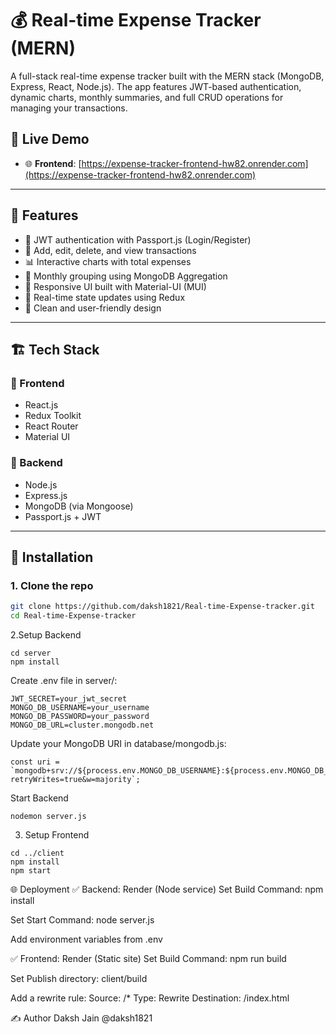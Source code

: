 # 💰 Real-time Expense Tracker (MERN)

A full-stack real-time expense tracker built with the MERN stack (MongoDB, Express, React, Node.js). The app features JWT-based authentication, dynamic charts, monthly summaries, and full CRUD operations for managing your transactions.

## 🚀 Live Demo

- 🌐 **Frontend**: [https://expense-tracker-frontend-hw82.onrender.com](https://expense-tracker-frontend-hw82.onrender.com)

---

## 📌 Features

- 🔐 JWT authentication with Passport.js (Login/Register)
- 🧾 Add, edit, delete, and view transactions
- 📊 Interactive charts with total expenses
- 📆 Monthly grouping using MongoDB Aggregation
- 📱 Responsive UI built with Material-UI (MUI)
- 🔁 Real-time state updates using Redux
- 🌈 Clean and user-friendly design

---

## 🏗️ Tech Stack

### 🔹 Frontend
- React.js
- Redux Toolkit
- React Router
- Material UI

### 🔹 Backend
- Node.js
- Express.js
- MongoDB (via Mongoose)
- Passport.js + JWT

---

## 🔧 Installation

### 1. Clone the repo

```bash
git clone https://github.com/daksh1821/Real-time-Expense-tracker.git
cd Real-time-Expense-tracker
```

2.Setup Backend
```
cd server
npm install
```
Create .env file in server/:
```
JWT_SECRET=your_jwt_secret
MONGO_DB_USERNAME=your_username
MONGO_DB_PASSWORD=your_password
MONGO_DB_URL=cluster.mongodb.net
```

Update your MongoDB URI in database/mongodb.js:
```
const uri = `mongodb+srv://${process.env.MONGO_DB_USERNAME}:${process.env.MONGO_DB_PASSWORD}@${process.env.MONGO_DB_URL}/?retryWrites=true&w=majority`;
```
Start Backend
```
nodemon server.js
```
3. Setup Frontend
```
cd ../client
npm install
npm start
```

🌐 Deployment
✅ Backend: Render (Node service)
Set Build Command: npm install

Set Start Command: node server.js

Add environment variables from .env

✅ Frontend: Render (Static site)
Set Build Command: npm run build

Set Publish directory: client/build

Add a rewrite rule:
Source: /*
Type: Rewrite
Destination: /index.html

✍️ Author
Daksh Jain
@daksh1821





